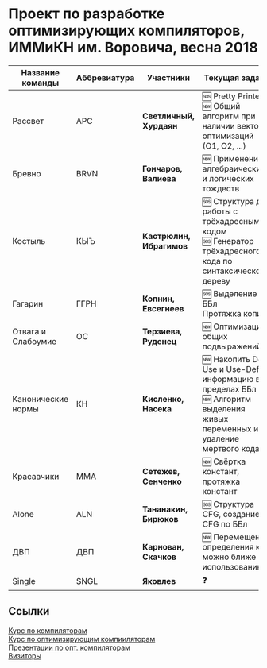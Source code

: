 # Проект по разработке оптимизирующих компиляторов, ИММиКН им. Воровича, весна 2018

|Название команды|Аббревиатура|Участники|Текущая задача|
|----------------|------------|---------|--------------|
|Рассвет|АРС|**Светличный, Хурдаян**|🆘 Pretty Printer <br/> 🆕 Общий алгоритм при наличии вектора оптимизаций (О1, О2, ...)|
|Бревно|BRVN|**Гончаров, Валиева**|🆕 Применение алгебраических и логических тождеств|
|Костыль|КЫЪ|**Кастрюлин, Ибрагимов**|🆘 Структура для работы с трёхадресным кодом <br/> 🆘 Генератор трёхадресного кода по синтаксическому дереву|
|Гагарин|ГГРН|**Копнин, Евсегнеев**|🆘 Выделение ББл <br/> Протяжка копий|
|Отвага и Слабоумие|ОС|**Терзиева, Руденец**|🆕 Оптимизация общих подвыражений|
|Канонические нормы|КН|**Кисленко, Насека**|🆕 Накопить Def-Use и Use-Def информацию в пределах ББл <br/> 🆕 Алгоритм выделения живых переменных и удаление мертвого кода |
|Красавчики|MMA|**Сетежев, Сенченко**|🆕 Свёртка констант, протяжка констант|
|Alone|ALN|**Тананакин, Бирюков**|🆘 Структура CFG, создание CFG по ББл|
|ДВП|ДВП|**Карнован, Скачков**|🆕 Перемещение определения как можно ближе к использованию|
|Single|SNGL|**Яковлев**|❓|

## Ссылки

[Курс по компиляторам](http://it.mmcs.sfedu.ru/wiki/Страница_курса_"Методы_построения_компиляторов") \
[Курс по оптимизирующим компииляторам](http://it.mmcs.sfedu.ru/wiki/Страница_курса_"Методы_создания_оптимизирующих_компиляторов") \
[Презентации по опт. компиляторам](https://drive.google.com/drive/folders/127Dj3_lesQxzR_1TgBZtKZEX8gE-nLcQ) \
[Визиторы](http://it.mmcs.sfedu.ru/wiki/Визиторы_по_синтаксическому_дереву)
